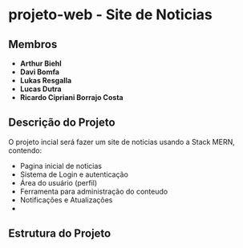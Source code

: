 # projeto-web - Site de Noticias


## Membros

- **Arthur Biehl**
- **Davi Bomfa**
- **Lukas Resgalla**
- **Lucas Dutra**
- **Ricardo Cipriani Borrajo Costa**

## Descrição do Projeto

O projeto incial será fazer um site de noticias usando a Stack MERN, contendo:
- Pagina inicial de noticias
- Sistema de Login e autenticação
- Área do usuário (perfil)
- Ferramenta para administração do conteudo
- Notificações e Atualizações
- 
## Estrutura do Projeto


